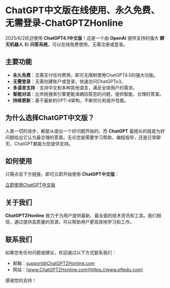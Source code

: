 # ChatGPT中文版在线使用、永久免费、无需登录-ChatGPTZHonline

2025/6/2欢迎使用 **ChatGPT4.1中文版**！这是一个由 **OpenAI** 提供支持的强大 **聊天机器人** 和 **问答系统**，可以在线免费使用，无需注册或登录。

## 主要功能

- **永久免费**：无需支付任何费用，即可无限制使用ChatGPT4.5的强大功能。
- **无需登录**：无需创建账户或登录，快速访问ChatGPTo3。
- **多语言支持**：支持中文和多种其他语言，满足全球用户的需求。
- **智能对话**：比传统搜索引擎更能准确回答您的问题，提供智能、合理的答案。
- **持续更新**：基于最新的GPT-4架构，不断优化和提升性能。

## 为什么选择ChatGPT中文版？

人类一切的进步，都是从提出一个好问题开始的，而 **ChatGPT** 最擅长的就是为好问题给出它认为最合理的答案。无论您是需要学习帮助、编程指导，还是日常聊天，ChatGPT都能为您提供支持。

## 如何使用

只需点击下方链接，即可立即开始使用 **ChatGPT中文版**：

[立即使用ChatGPT中文版](https://www.pftedu.com/385.html)

## 关于我们

**ChatGPTZHonline** 致力于为用户提供最新、最全面的技术资讯和工具。我们相信，通过提供高质量的资源，可以帮助用户更高效地学习和工作。

## 联系我们

如果您有任何问题或建议，欢迎通过以下方式联系我们：

- 邮箱：support@ChatGPTZHonline.com
- 网站：[www.ChatGPTZHonline.com](https://www.pftedu.com)

感谢您的支持！

